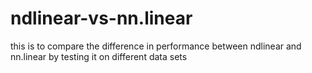 # ndlinear-vs-nn.linear
this is to compare the difference in performance between ndlinear and nn.linear by testing it on different data sets

